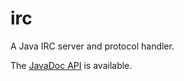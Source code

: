 irc
====

A Java IRC server and protocol handler.

The [JavaDoc API](http://shevek.github.io/irc/docs/javadoc/)
is available.

